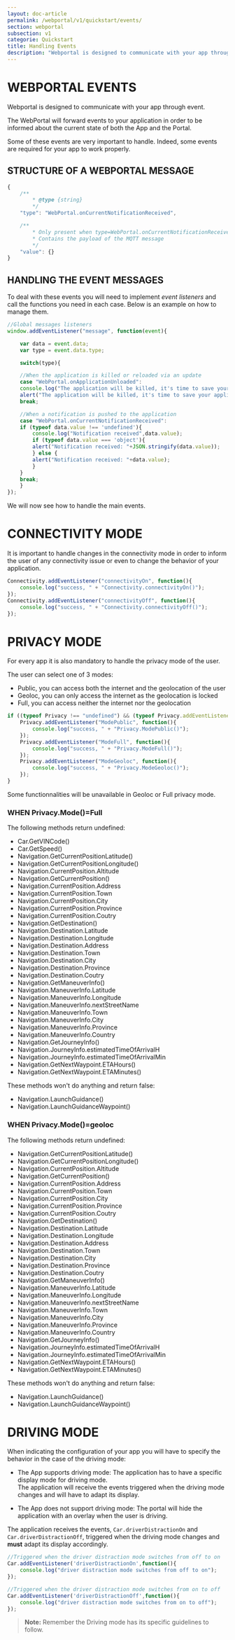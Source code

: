 ```yaml
---
layout: doc-article
permalink: /webportal/v1/quickstart/events/
section: webportal
subsection: v1
categorie: Quickstart
title: Handling Events
description: "Webportal is designed to communicate with your app through event. Some of these events are very important to handle."
---
```


# WEBPORTAL EVENTS

Webportal is designed to communicate with your app through event. 


The WebPortal will forward events to your application in order to be informed about the current state of both the App and the Portal.

Some of these events are very important to handle. Indeed, some events are required for your app to work properly.

## STRUCTURE OF A WEBPORTAL MESSAGE
```javascript
{
	/**
		* @type {string}
		*/
	"type": "WebPortal.onCurrentNotificationReceived",

	/**
		* Only present when type=WebPortal.onCurrentNotificationReceived
		* Contains the payload of the MQTT message
		*/
	"value": {}
}
```

## HANDLING THE EVENT MESSAGES

To deal with these events you will need to implement *event listeners* and call the functions you need in each case.
Below is an example on how to manage them.

```javascript
//Global messages listeners
window.addEventListener("message", function(event){

	var data = event.data;
	var type = event.data.type;

	switch(type){

	//When the application is killed or reloaded via an update
	case "WebPortal.onApplicationUnloaded":
	console.log("The application will be killed, it's time to save your application data");
	alert("The application will be killed, it's time to save your application data");
	break;

	//When a notification is pushed to the application
	case "WebPortal.onCurrentNotificationReceived":
	if (typeof data.value !== 'undefined'){
		console.log("Notification received",data.value);
		if (typeof data.value === 'object'){
		alert("Notification received: "+JSON.stringify(data.value));
		} else {
		alert("Notification received: "+data.value);
		}
	}
	break;
	}
});
```

We will now see how to handle the main events.


# CONNECTIVITY MODE

It is important to handle changes in the connectivity mode in order to inform the user of any connectivity issue or even to change the behavior of your application.

```javascript
Connectivity.addEventListener("connectivityOn", function(){
	console.log("success, " + "Connectivity.connectivityOn()");
});
Connectivity.addEventListener("connectivityOff", function(){
	console.log("success, " + "Connectivity.connectivityOff()");
});
```


# PRIVACY MODE

For every app it is also mandatory to handle the privacy mode of the user.

The user can select one of 3 modes:
- Public, you can access both the internet and the geolocation of the user
- Geoloc, you can only access the internet as the geolocation is locked
- Full, you can access neither the internet nor the geolocation

```javascript
if ((typeof Privacy !== "undefined") && (typeof Privacy.addEventListener !== "undefined")) {
	Privacy.addEventListener("ModePublic", function(){
		console.log("success, " + "Privacy.ModePublic()");
	});
	Privacy.addEventListener("ModeFull", function(){
		console.log("success, " + "Privacy.ModeFull()");
	});
	Privacy.addEventListener("ModeGeoloc", function(){
		console.log("success, " + "Privacy.ModeGeoloc()");
	});
}
```

Some functionnalities will be unavailable in Geoloc or Full privacy mode.

### WHEN Privacy.Mode()=Full

The following methods return undefined:
- Car.GetVINCode()
- Car.GetSpeed()
- Navigation.GetCurrentPositionLatitude()
- Navigation.GetCurrentPositionLongitude()
- Navigation.CurrentPosition.Altitude
- Navigation.GetCurrentPosition()
- Navigation.CurrentPosition.Address
- Navigation.CurrentPosition.Town
- Navigation.CurrentPosition.City
- Navigation.CurrentPosition.Province
- Navigation.CurrentPosition.Coutry
- Navigation.GetDestination()
- Navigation.Destination.Latitude
- Navigation.Destination.Longitude
- Navigation.Destination.Address
- Navigation.Destination.Town
- Navigation.Destination.City
- Navigation.Destination.Province
- Navigation.Destination.Coutry
- Navigation.GetManeuverInfo()
- Navigation.ManeuverInfo.Latitude
- Navigation.ManeuverInfo.Longitude
- Navigation.ManeuverInfo.nextStreetName
- Navigation.ManeuverInfo.Town
- Navigation.ManeuverInfo.City
- Navigation.ManeuverInfo.Province
- Navigation.ManeuverInfo.Country
- Navigation.GetJourneyInfo()
- Navigation.JourneyInfo.estimatedTimeOfArrivalH
- Navigation.JourneyInfo.estimatedTimeOfArrivalMin
- Navigation.GetNextWaypoint.ETAHours()
- Navigation.GetNextWaypoint.ETAMinutes()
	
These methods won't do anything and return false:
- Navigation.LaunchGuidance()
- Navigation.LaunchGuidanceWaypoint()

### WHEN Privacy.Mode()=geoloc

The following methods return undefined:
- Navigation.GetCurrentPositionLatitude()
- Navigation.GetCurrentPositionLongitude()
- Navigation.CurrentPosition.Altitude
- Navigation.GetCurrentPosition()
- Navigation.CurrentPosition.Address
- Navigation.CurrentPosition.Town
- Navigation.CurrentPosition.City
- Navigation.CurrentPosition.Province
- Navigation.CurrentPosition.Coutry
- Navigation.GetDestination()
- Navigation.Destination.Latitude
- Navigation.Destination.Longitude
- Navigation.Destination.Address
- Navigation.Destination.Town
- Navigation.Destination.City
- Navigation.Destination.Province
- Navigation.Destination.Coutry
- Navigation.GetManeuverInfo()
- Navigation.ManeuverInfo.Latitude
- Navigation.ManeuverInfo.Longitude
- Navigation.ManeuverInfo.nextStreetName
- Navigation.ManeuverInfo.Town
- Navigation.ManeuverInfo.City
- Navigation.ManeuverInfo.Province
- Navigation.ManeuverInfo.Country
- Navigation.GetJourneyInfo()
- Navigation.JourneyInfo.estimatedTimeOfArrivalH
- Navigation.JourneyInfo.estimatedTimeOfArrivalMin
- Navigation.GetNextWaypoint.ETAHours()
- Navigation.GetNextWaypoint.ETAMinutes()
	
These methods won't do anything and return false:
- Navigation.LaunchGuidance()
- Navigation.LaunchGuidanceWaypoint()


# DRIVING MODE

When indicating the configuration of your app you will have to specify the behavior in the case of the driving mode:
- The App supports driving mode: The application has to have a specific display mode for driving mode.  
    The application will receive the events triggered when the driving mode changes and will have to adapt its display.

- The App does not support driving mode: The portal will hide the application with an overlay when the user is driving.


The application receives the events, `Car.driverDistractionOn` and `Car.driverDistractionOff`, triggered when the driving mode changes and **must** adapt its display accordingly.

```javascript
//Triggered when the driver distraction mode switches from off to on
Car.addEventListener('driverDistractionOn',function(){
	console.log("driver distraction mode switches from off to on");
});

//Triggered when the driver distraction mode switches from on to off
Car.addEventListener('driverDistractionOff',function(){
	console.log("driver distraction mode switches from on to off");
});
```

> **Note:** Remember the Driving mode has its specific guidelines to follow.